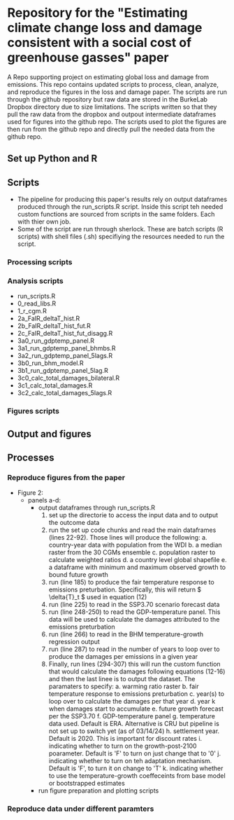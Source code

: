 # Repository for the "Estimating climate change loss and damage consistent with a social cost of greenhouse gasses" paper
A Repo supporting project on estimating global loss and damage from emissions. This repo contains updated scripts to process, clean, analyze, and reproduce the figures in the loss and damage paper. The scripts are run through the github repository but raw data are stored in the BurkeLab Dropbox directory due to size limitations. The scripts written so that they pull the raw data from the dropbox and outpout intermediate dataframes used for figures into the github repo. The scripts used to plot the figures are then run from the github repo and directly pull the needed data from the github repo. 

## Set up Python and R

## Scripts 

- The pipeline for producing this paper's results rely on output dataframes produced through the run_scripts.R script. Inside this script teh needed custom functions are sourced from scripts in the same folders. Each with thier own job.
- Some of the script are run through sherlock. These are batch scripts (R scripts) with shell files (.sh) specifiying the resources needed to run the script. 

### Processing scripts 

### Analysis scripts 

-  run_scripts.R
- 0_read_libs.R
- 1_r_cgm.R
- 2a_FaIR_deltaT_hist.R
- 2b_FaIR_deltaT_hist_fut.R
- 2c_FaIR_deltaT_hist_fut_disagg.R
- 3a0_run_gdptemp_panel.R
- 3a1_run_gdptemp_panel_bhmbs.R
- 3a2_run_gdptemp_panel_5lags.R
- 3b0_run_bhm_model.R
- 3b1_run_gdptemp_panel_5lag.R
- 3c0_calc_total_damages_bilateral.R
- 3c1_calc_total_damages.R
- 3c2_calc_total_damages_5lags.R

### Figures scripts

## Output and figures 

## Processes 

### Reproduce figures from the paper 

- Figure 2:
    - panels a-d:
        - output dataframes through run_scripts.R
            1. set up the directorie to access the input data and to output the outcome data 
            2. run the set up code chunks and read the main dataframes (lines 22-92). Those lines will produce the following:
                a. country-year data with population from the WDI
                b. a median raster from the 30 CGMs ensemble
                c. population raster to calculate weighted ratios
                d. a country level global shapefile
                e. a dataframe with minimum and maximum observed growth to bound future growth                
            3. run (line 185) to produce the fair temperature response to emissions preturbation. Specifically, this will return $ \delta{T}_t $ used in equation (12)
            4. run (line 225) to read in the SSP3.70 scenario forecast data
            5. run (line 248-250) to read the GDP-temperature panel. This data will be used to calculate the damages attributed to the emissions preturbation 
            6. run (line 266) to read in the BHM temperature-growth regression output
            7. run (line 287) to read in the number of years to loop over to produce the damages per emissions in a given year 
            8. Finally, run lines (294-307) this will run the custom function that would calculate the damages following equations (12-16) and then the last linee is to output the dataset. The paramaters to specify:
                a. warming ratio raster
                b. fair temperature response to emissions preturbation 
                c. year(s) to loop over to calculate the damages per that year 
                d. year k when damages start to accumulate 
                e. future growth forecast per the SSP3.70 
                f. GDP-temperature panel 
                g. temperature data used. Default is ERA. Alternative is CRU but pipeline is not set up to switch yet (as of 03/14/24)
                h. settlement year. Default is 2020. This is important for discount rates
                i. indicating whether to turn on the growth-post-2100 poarameter. Default is 'F' to turn on just change that to '0'
                j. indicating whether to turn on teh adaptation mechanism. Default is 'F', to turn it on change to 'T'
                k. indicating whether to use the temperature-growth coeffeceints from base model or bootstrapped estimates
        - run figure preparation and plotting scripts



### Reproduce data under different paramters 

